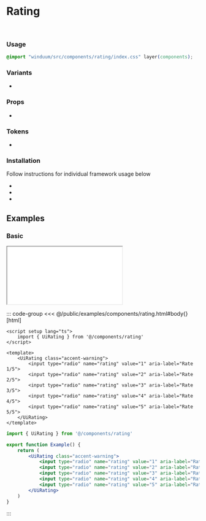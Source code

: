 # Rating
<br>
<ViewSourceGh href="https://github.com/winduum/winduum/blob/main/src/components/rating" />

### Usage

```css
@import "winduum/src/components/rating/index.css" layer(components);
```

### Variants
* <LinkGh name="default" path="components/rating" />

### Props
* <LinkGh name="default-props" path="components/rating" />

### Tokens
* <LinkGh name="invalid" path="components/rating" />

### Installation
Follow instructions for individual framework usage below

* <LinkGh name="winduum" url="https://github.com/winduum/winduum/blob/main/src/components/rating" />
* <LinkGh name="winduum-vue" url="https://github.com/winduum/winduum-vue/blob/main/src/components/rating" />
* <LinkGh name="winduum-react" url="https://github.com/winduum/winduum-react/blob/main/src/components/rating" />

## Examples

### Basic

<iframe onload="this.style.visibility = 'visible';" src="/examples/components/rating.html"></iframe>

::: code-group
<<< @/public/examples/components/rating.html#body{} [html]
```vue
<script setup lang="ts">
    import { UiRating } from '@/components/rating'
</script>

<template>
    <UiRating class="accent-warning">
        <input type="radio" name="rating" value="1" aria-label="Rate 1/5">
        <input type="radio" name="rating" value="2" aria-label="Rate 2/5">
        <input type="radio" name="rating" value="3" aria-label="Rate 3/5">
        <input type="radio" name="rating" value="4" aria-label="Rate 4/5">
        <input type="radio" name="rating" value="5" aria-label="Rate 5/5">
    </UiRating>
</template>
```
```jsx
import { UiRating } from '@/components/rating'

export function Example() {
    return (
        <UiRating class="accent-warning">
            <input type="radio" name="rating" value="1" aria-label="Rate 1/5" />
            <input type="radio" name="rating" value="2" aria-label="Rate 2/5" />
            <input type="radio" name="rating" value="3" aria-label="Rate 3/5" />
            <input type="radio" name="rating" value="4" aria-label="Rate 4/5" />
            <input type="radio" name="rating" value="5" aria-label="Rate 5/5" />
        </UiRating>
    )
}
```
:::
